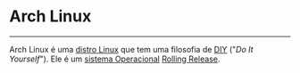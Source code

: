 # Arch Linux
---
Arch Linux é uma [distro Linux](2024-06-30-Distro_Linux.md) que tem uma filosofia de [DIY](DIY.md) ("_Do It Yourself_"). Ele é um [sistema Operacional](2024-06-30-Sistema_Operacional.md) [Rolling Release](Rolling%20Release).